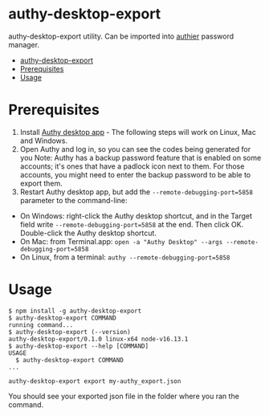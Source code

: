 # authy-desktop-export

authy-desktop-export utility. Can be imported into [authier](https://www.authier.ml/) password manager.

<!-- toc -->

- [authy-desktop-export](#authy-desktop-export)
- [Prerequisites](#prerequisites)
- [Usage](#usage)
<!-- tocstop -->

# Prerequisites

1. Install [Authy desktop app](https://authy.com/download/) - The following steps will work on Linux, Mac and Windows.
2. Open Authy and log in, so you can see the codes being generated for you
   Note: Authy has a backup password feature that is enabled on some accounts; it's ones that have a padlock icon next to them. For those accounts, you might need to enter the backup password to be able to export them.
3. Restart Authy desktop app, but add the `--remote-debugging-port=5858` parameter to the command-line:

- On Windows: right-click the Authy desktop shortcut, and in the Target field write `--remote-debugging-port=5858` at the end. Then click OK. Double-click the Authy desktop shortcut.
- On Mac: from Terminal.app: `open -a "Authy Desktop" --args --remote-debugging-port=5858`
- On Linux, from a terminal: `authy --remote-debugging-port=5858`

# Usage

<!-- usage -->

```sh-session
$ npm install -g authy-desktop-export
$ authy-desktop-export COMMAND
running command...
$ authy-desktop-export (--version)
authy-desktop-export/0.1.0 linux-x64 node-v16.13.1
$ authy-desktop-export --help [COMMAND]
USAGE
  $ authy-desktop-export COMMAND
...
```

<!-- usagestop -->

```
authy-desktop-export export my-authy_export.json
```

You should see your exported json file in the folder where you ran the command.
